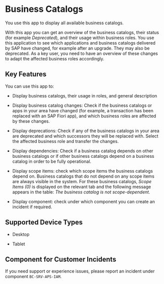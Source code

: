 <!-- loiodd0abf583e0647e5a536b878efeb5143 -->

# Business Catalogs

You use this app to display all available business catalogs.



With this app you can get an overview of the business catalogs, their status \(for example *Deprecated*\), and their usage within business roles. You use this application to see which applications and business catalogs delivered by SAP have changed, for example after an upgrade. They may also be deprecated. As a key user, you need to have an overview of these changes to adapt the affected business roles accordingly.



<a name="loiodd0abf583e0647e5a536b878efeb5143__section_j5h_yzg_jfb"/>

## Key Features

You can use this app to:



-   Display business catalogs, their usage in roles, and general description

-   Display business catalog changes: Check if the business catalogs or apps in your area have changed \(for example, a transaction has been replaced with an SAP Fiori app\), and which business roles are affected by these changes.

-   Display deprecations: Check if any of the business catalogs in your area are deprecated and which successors they will be replaced with. Select the affected business role and transfer the changes.

-   Display dependencies: Check if a business catalog depends on other business catalogs or if other business catalogs depend on a business catalog in order to be fully operational.

-   Display scope items: check which scope items the business catalogs depend on. Business catalogs that do not depend on any scope items are always visible in the system. For these business catalogs, *Scope Items \(0\)* is displayed on the relevant tab and the following message appears in the table: *The business catalog is not scope-dependent*.

-   Display component: check under which component you can create an incident if required.




<a name="loiodd0abf583e0647e5a536b878efeb5143__supported_devices"/>

## Supported Device Types

-   Desktop

-   Tablet




<a name="loiodd0abf583e0647e5a536b878efeb5143__customer_component"/>

## Component for Customer Incidents

If you need support or experience issues, please report an incident under component `BC-SRV-APS-IAM`.

